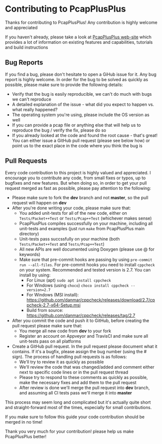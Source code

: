 # Contributing to PcapPlusPlus

Thanks for contributing to PcapPlusPlus! Any contribution is highly welcome and appreciated

If you haven't already, please take a look at [PcapPlusPlus web-site](http://seladb.github.io/PcapPlusPlus-Doc) which provides a lot of information on existing features and capabilities, tutorials and build instructions

## Bug Reports

If you find a bug, please don't hesitate to open a GiHub issue for it. Any bug report is highly welcome. In order for the bug to be solved as quickly as possible, please make sure to provide the following details:
- Verify that the bug is easily reproducible, we can't do much with bugs we can't reproduce
- A detailed explanation of the issue - what did you expect to happen vs. what really happened?
- The operating system you're using, please include the OS version as well
- If you can provide a pcap file or anything else that will help us to reproduce the bug / verify the fix, please do so
- If you already looked at the code and found the root cause - that's great! You can either issue a GitHub pull request (please see below how) or point us to the exact place in the code where you think the bug is

## Pull Requests

Every code contribution to this project is highly valued and appreciated. I encourage you to contribute any code, from small fixes or typos, up to bugfixes and new features. But when doing so, in order to get your pull request merged as fast as possible, please pay attention to the following:
- Please make sure to fork the **dev** branch and not **master**, so the pull request will happen on **dev**
- After you're done writing your code, please make sure that:
   - You added unit-tests for all of the new code, either on `Tests/Packet++Test` or `Tests/Pcap++Test` (whichever makes sense)
   - PcapPlusPlus compiles successfully on your machine, including all unit-tests and examples (just run `make` from PcapPlusPlus main directory)
   - Unit-tests pass succssfully on your machine (both `Tests/Packet++Test` and `Tests/Pcap++Test`)
   - All new APIs are well documented using Doxygen (please use @ for keywords)
   - Make sure that pre-commit hooks are passing by using `pre-commit run --all-files`. For pre-commit hooks you need to install `cppcheck` on your system. Recommended and tested version is 2.7. You can install by using:
     - For Linux (apt) `sudo apt install cppcheck`
     - For Windows (using `choco`) `choco install cppcheck --version=2.7`
     - For Windows (MSI install): https://github.com/danmar/cppcheck/releases/download/2.7/cppcheck-2.7-x64-Setup.msi
     - Build from source: https://github.com/danmar/cppcheck/releases/tag/2.7
- After you commit the code and push it to GitHub, before creating the pull request please make sure that:
   - You merge all new code from **dev** to your fork
   - Register an account on Appveyor and TravisCI and make sure all unit-tests pass on all platforms
- Create a GitHub pull request. In the pull request please document what it contains. If it's a bugfix, please assign the bug number (using the # sign). The process of handling pull requests is as follows:
   - We'll try to review it as quickly as possible
   - We'll review the code that was changed/added and comment either next to specific code lines or in the pull request thread
   - Please try to respond to these comments as quickly as possible, make the necessary fixes and add them to the pull request
   - After review is done we'll merge the pull request into **dev** branch, and assuming all CI tests pass we'll merge it into **master**

This process may seem long and complicated but it's actually quite short and straight-forward most of the times, especially for small contributions.

If you make sure to follow this guide your code contribution should be merged in no time!

Thank you very much for your contribution! please help us make PcapPlusPlus better!
